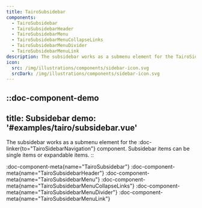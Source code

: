 ```yaml
---
title: TairoSubsidebar
components:
  - TairoSubsidebar
  - TairoSubsidebarHeader
  - TairoSubsidebarMenu
  - TairoSubsidebarMenuCollapseLinks
  - TairoSubsidebarMenuDivider
  - TairoSubsidebarMenuLink
description: The subsidebar works as a submenu element for the TairoSidebarNavigation component
icon:
  src: /img/illustrations/components/sidebar-icon.svg
  srcDark: /img/illustrations/components/sidebar-icon.svg
---
```



::doc-component-demo
---
title: Subsidebar
demo: '#examples/tairo/subsidebar.vue'
---
The subsidebar works as a submenu element for the :doc-linker{to="TairoSidebarNavigation"} component. Subsidebar items can be single items or expandable items.
::

:doc-component-meta{name="TairoSubsidebar"}
:doc-component-meta{name="TairoSubsidebarHeader"}
:doc-component-meta{name="TairoSubsidebarMenu"}
:doc-component-meta{name="TairoSubsidebarMenuCollapseLinks"}
:doc-component-meta{name="TairoSubsidebarMenuDivider"}
:doc-component-meta{name="TairoSubsidebarMenuLink"}
